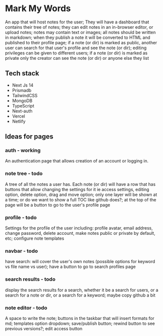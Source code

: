 # Mark My Words

An app that will host notes for the user; They will have a dashboard that contains their tree of notes; they can edit notes in an in-browser editor, or upload notes; notes may contain text or images; all notes should be written in markdown; when they publish a note it will be converted to HTML and published to their profile page; if a note (or dir) is marked as public, another user can search for that user's profile and see the note (or dir); editing privileges can be given to different users; if a note (or dir) is marked as private only the creator can see the note (or dir) or anyone else they list 

## Tech stack

- Next Js 14
- Prismadb
- TailwindCSS
- MongoDB
- TypeScript
- Next-auth
- Vercel
- Netlify

## Ideas for pages

### auth - working

An authentication page that allows creation of an account or logging in.

### note tree - todo

A tree of all the notes a user has. Each note (or dir) will have a row that has buttons that allow changing the settings for it ie access settings, editing option, delete option, drag and move option; only one layer will be shown at a time; or do we want to show a full TOC like github does?; at the top of the page will be a button to go to the user's profile page

### profile - todo

Settings for the profile of the user including: profile avatar, email address, change password, delete account, make notes public or private by default, etc; configure note templates

### navbar - todo

have search: will cover the user's own notes (possible options for keyword vs file name vs user); have a button to go to search profiles page

### search results - todo

display the search results for a search, whether it be a search for users, or a search for a note or dir, or a search for a keyword; maybe copy github a bit

### note editor - todo

A space to write the note; buttons in the taskbar that will insert formats for md; templates option dropdown; save/publish button; rewind button to see previous versions?; edit access button 